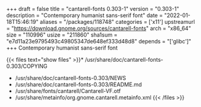+++
draft = false
title = "cantarell-fonts 0.303-1"
version = "0.303-1"
description = "Contemporary humanist sans-serif font"
date = "2022-01-18T15:46:19"
aliases = "/packages/118748"
categories = ['x11']
upstreamurl = "https://download.gnome.org/sources/cantarell-fonts"
arch = "x86_64"
size = "110996"
usize = "211860"
sha1sum = "e7d11a23e9795493c49805347de648ef333d48d8"
depends = "['glibc']"
+++
Contemporary humanist sans-serif font

{{< files text="show files" >}}* /usr/share/doc/cantarell-fonts-0.303/COPYING
* /usr/share/doc/cantarell-fonts-0.303/NEWS
* /usr/share/doc/cantarell-fonts-0.303/README.md
* /usr/share/fonts/cantarell/Cantarell-VF.otf
* /usr/share/metainfo/org.gnome.cantarell.metainfo.xml
{{< /files >}}